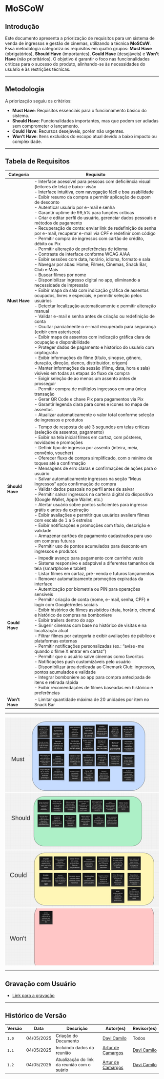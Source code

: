 # MoSCoW

## Introdução
Este documento apresenta a priorização de requisitos para um sistema de venda de ingressos e gestão de cinemas, utilizando a técnica **MoSCoW**. Essa metodologia categoriza os requisitos em quatro grupos: **Must Have** (obrigatórios), **Should Have** (importantes), **Could Have** (desejáveis) e **Won't Have** (não prioritários). O objetivo é garantir o foco nas funcionalidades críticas para o sucesso do produto, alinhando-se às necessidades do usuário e às restrições técnicas.

---

## Metodologia
A priorização seguiu os critérios:
- **Must Have**: Requisitos essenciais para o funcionamento básico do sistema.
- **Should Have**: Funcionalidades importantes, mas que podem ser adiadas sem comprometer o lançamento.
- **Could Have**: Recursos desejáveis, porém não urgentes.
- **Won't Have**: Itens excluídos do escopo atual devido a baixo impacto ou complexidade.

---

## Tabela de Requisitos

| Categoria     | Requisito                                                                                                                                                     |
|---------------|---------------------------------------------------------------------------------------------------------------------------------------------------------------|
| **Must Have** | - Interface acessível para pessoas com deficiência visual (leitores de tela) e baixo-visão<br>- Interface intuitiva, com navegação fácil e boa usabilidade<br>- Exibir resumo da compra e permitir aplicação de cupom de desconto<br>- Autenticar usuário por e-mail e senha<br>- Garantir uptime de 99,5% para funções críticas<br>- Criar e editar perfil do usuário, gerenciar dados pessoais e métodos de pagamento<br>- Recuperação de conta: enviar link de redefinição de senha por e-mail, recuperar e-mail via CPF e redefinir com código<br>- Permitir compra de ingressos com cartão de crédito, débito ou Pix<br>- Permitir alteração de preferências de idioma<br>- Contraste de interface conforme WCAG A/AA<br>- Exibir sessões com data, horário, idioma, formato e sala<br>- Navegar por abas: Home, Filmes, Cinemas, Snack Bar, Club e Mais<br>- Buscar filmes por nome<br>- Disponibilizar ingresso digital no app, eliminando a necessidade de impressão<br>- Exibir mapa da sala com indicação gráfica de assentos ocupados, livres e especiais, e permitir seleção pelos usuários<br> - Detectar localização automaticamente e permitir alteração manual<br>- Validar e-mail e senha antes de criação ou redefinição de conta<br>- Ocultar parcialmente o e-mail recuperado para segurança (exibir com asteriscos)<br>- Exibir mapa de assentos com indicação gráfica clara de ocupação e disponibilidade<br>- Proteger dados de pagamento e histórico do usuário com criptografia<br>- Exibir informações do filme (título, sinopse, gênero, duração, direção, elenco, distribuidor, origem)<br>- Manter informações da sessão (filme, data, hora e sala) visíveis em todas as etapas do fluxo de compra<br>- Exigir seleção de ao menos um assento antes de prosseguir<br>- Permitir compra de múltiplos ingressos em uma única transação<br>- Gerar QR Code e chave Pix para pagamentos via Pix<br>- Garantir legenda clara para cores e ícones no mapa de assentos<br>- Atualizar automaticamente o valor total conforme seleção de ingressos e produtos<br>|
| **Should Have** | - Tempo de resposta de até 3 segundos em telas críticas (seleção de assentos, pagamento)<br>- Exibir na tela inicial filmes em cartaz, com pôsteres, novidades e promoções<br>- Definir tipo de ingresso por assento (inteira, meia, convênio, voucher)<br>- Oferecer fluxo de compra simplificado, com o mínimo de toques até a confirmação<br>- Mensagens de erro claras e confirmações de ações para o usuário<br>- Salvar automaticamente ingressos na seção “Meus Ingressos” após confirmação de compra<br>- Validar dados pessoais no perfil antes de salvar<br>- Permitir salvar ingressos na carteira digital do dispositivo (Google Wallet, Apple Wallet, etc.)<br>- Alertar usuário sobre pontos suficientes para ingresso grátis e antes da expiração<br>- Exibir avaliações e permitir que usuários avaliem filmes com escala de 1 a 5 estrelas<br>- Exibir notificações e promoções com título, descrição e validade<br>- Armazenar cartões de pagamento cadastrados para uso em compras futuras<br>- Permitir uso de pontos acumulados para desconto em ingressos e produtos<br>|
| **Could Have** | - Impedir avanço para pagamento com carrinho vazio<br>- Sistema responsivo e adaptável a diferentes tamanhos de tela (smartphone e tablet)<br>- Listar filmes em cartaz, pré-venda e futuros lançamentos<br>- Remover automaticamente promoções expiradas da interface<br>- Autenticação por biometria ou PIN para operações sensíveis<br>- Permitir criação de conta (nome, e-mail, senha, CPF) e login com Google/redes sociais<br>- Exibir histórico de filmes assistidos (data, horário, cinema) e histórico de compras na bomboniere<br>- Exibir trailers dentro do app<br>- Sugerir cinemas com base no histórico de visitas e na localização atual<br>- Filtrar filmes por categoria e exibir avaliações de público e plataformas externas<br>- Permitir notificações personalizadas (ex.: “avise-me quando o filme X entrar em cartaz”)<br>- Permitir que o usuário salve cinemas como favoritos<br>- Notificações push customizáveis pelo usuário<br>- Disponibilizar área dedicada ao Cinemark Club: ingressos, pontos acumulados e validade<br>- Integrar bomboniere ao app para compra antecipada de itens e retirada rápida<br>- Exibir recomendações de filmes baseadas em histórico e preferências<br>|
| **Won't Have** | - Limitar quantidade máxima de 20 unidades por item no Snack Bar<br>|

---

![](../assets/moscow/must.png)  
![](../assets/moscow/should.png)
![](../assets/moscow/could.png)  
![](../assets/moscow/wont.png)  

---

## Gravação com Usuário
- [Link para a gravação](https://youtu.be/qba_o8SSdFc)  

---


## Histórico de Versão

| Versão | Data       | Descrição                          | Autor(es)     | Revisor(es) |
|--------|------------|------------------------------------|---------------|-------------|
| `1.0`  | 04/05/2025 | Criação do Documento | [Davi Camilo](https://github.com/Davicamilo23) | Todos |
| `1.1`  | 04/05/2025 | Incluindo dados da reunião | [Artur de Camargos](https://github.com/ArturDCR) | [Davi Camilo](https://github.com/Davicamilo23) |
| `1.2`  | 04/05/2025 | Atualização do link da reunião com o suário | [Artur de Camargos](https://github.com/ArturDCR) | [Davi Camilo](https://github.com/Davicamilo23) |
